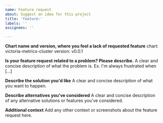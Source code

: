 ```yaml
---
name: Feature request
about: Suggest an idea for this project
title: 'feature:'
labels: ''
assignees: ''

---
```


**Chart name and version, where you feel a lack of requested feature**
chart: victoria-metrics-cluster
version: v0.0.1

**Is your feature request related to a problem? Please describe.**
A clear and concise description of what the problem is. Ex. I'm always frustrated when [...]

**Describe the solution you'd like**
A clear and concise description of what you want to happen.

**Describe alternatives you've considered**
A clear and concise description of any alternative solutions or features you've considered.

**Additional context**
Add any other context or screenshots about the feature request here.
